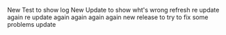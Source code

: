 New Test to show log
New Update to show wht's wrong
refresh
re update again
re update again
again
again
again new release to try to fix some problems
update
